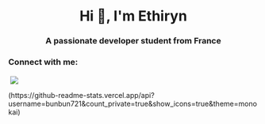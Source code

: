 <h1 align="center">Hi 👋, I'm Ethiryn</h1>
<h3 align="center">A passionate developer student from France</h3>

<h3 align="left">Connect with me:</h3>
<p align="left">
</p>

<p>&nbsp;<img align="center" src="https://github-readme-stats.vercel.app/api?username=ethiryn-glarilak&show_icons=true&theme=dark&locale=fr"/></p>

<p align="left"> <a href="https://github-readme-stats.vercel.app/api?username=bunbun721&count_private=true"/></a> </p>
(https://github-readme-stats.vercel.app/api?username=bunbun721&count_private=true&show_icons=true&theme=monokai)
